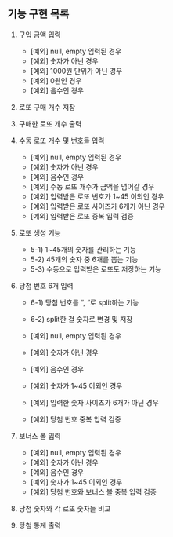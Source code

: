 ## 기능 구현 목록


1) 구입 금액 입력
   - [예외] null, empty 입력된 경우
   - [예외] 숫자가 아닌 경우
   - [예외] 1000원 단위가 아닌 경우
   - [예외] 0원인 경우
   - [예외] 음수인 경우


2) 로또 구매 개수 저장


3) 구매한 로또 개수 출력

4) 수동 로또 개수 및 번호들 입력
   - [예외] null, empty 입력된 경우
   - [예외] 숫자가 아닌 경우
   - [예외] 음수인 경우
   - [예외] 수동 로또 개수가 금액을 넘어갈 경우
   - [예외] 입력받은 로또 번호가 1~45 이외인 경우
   - [예외] 입력받은 로또 사이즈가 6개가 아닌 경우
   - [예외] 입력받은 로또 중복 입력 검증

5) 로또 생성 기능
   - 5-1) 1~45개의 숫자를 관리하는 기능
   - 5-2) 45개의 숫자 중 6개를 뽑는 기능
   - 5-3) 수동으로 입력받은 로또도 저장하는 기능


6) 당첨 번호 6개 입력
   - 6-1) 당첨 번호를 “, “로 split하는 기능
   - 6-2) split한 걸 숫자로 변경 및 저장

   - [예외] null, empty 입력된 경우
   - [예외] 숫자가 아닌 경우
   - [예외] 음수인 경우
   - [예외] 숫자가 1~45 이외인 경우
   - [예외] 입력한 숫자 사이즈가 6개가 아닌 경우
   - [예외] 당첨 번호 중복 입력 검증


7) 보너스 볼 입력
   - [예외] null, empty 입력된 경우
   - [예외] 숫자가 아닌 경우
   - [예외] 음수인 경우
   - [예외] 숫자가 1~45 이외인 경우
   - [예외] 당첨 번호와 보너스 볼 중복 입력 검증


8) 당첨 숫자와 각 로또 숫자들 비교


9) 당첨 통계 출력
